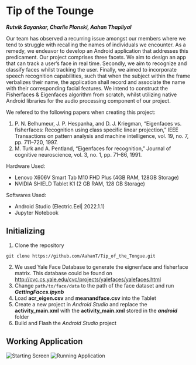# Tip of the Tounge

***Rutvik Sayankar, Charlie Plonski, Aahan Thapliyal***

Our team has observed a recurring issue amongst our members where we tend to struggle with recalling the names of individuals we encounter. As a remedy, we endeavor to develop an Android application that addresses this predicament. Our project comprises three facets. We aim to design an app that can track a user’s face in real time. Secondly, we aim to recognize and classify faces whilst tracking the user. Finally, we aimed to incorporate speech recognition capabilities, such that when the subject within the frame verbalizes their name, the application shall record and associate the name with their corresponding facial features. We intend to construct the Fisherfaces & Eigenfaces algorithm from scratch, whilst utilizing native Android libraries for the audio processing component of our project.

We refered to the following papers when creating this project:
1. P. N. Belhumeur, J. P. Hespanha, and D. J. Kriegman, “Eigenfaces vs. fisherfaces: Recognition using class specific linear projection,” IEEE Transactions on pattern analysis and machine intelligence, vol. 19, no. 7, pp. 711–720, 1997.
2. M. Turk and A. Pentland, “Eigenfaces for recognition,” Journal of cognitive neuroscience, vol. 3, no. 1, pp. 71–86, 1991.

Hardware Used:
+ Lenovo X606V Smart Tab M10 FHD Plus (4GB RAM, 128GB Storage)
+ NVIDIA SHIELD Tablet K1 (2 GB RAM, 128 GB Storage)

Softwares Used:
+ Android Studio (Electric.Eel| 2022.1.1) 
+ Jupyter Notebook


## Initializing

1. Clone the repository
```
git clone https://github.com/AahanT/Tip_of_the_Tongue.git
```
2. We used Yale Face Database to generate the eignenface and fisherface matrix. This database could be found on http://cvc.cs.yale.edu/cvc/projects/yalefaces/yalefaces.html
3. Change `path/to/face/data` to the path of the face dataset and run ***GettingFaces.ipynb***
4. Load **acr_eigen.csv** and **meanandface.csv** into the Tablet
5. Create a new project in *Android Studio* and replace the **activity_main.xml** with the **activity_main.xml** stored in the ***android*** folder
6. Build and Flash the *Android Studio* project

## Working Application

![Starting Screen](/assets/img1.png)
![Running Application](/assets/img2.png)